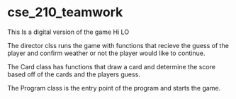# cse_210_teamwork

This Is a digital version of the game Hi LO

The director clss runs the game with functions that recieve the guess of the player
and confirm weather or not the player would like to continue.

The Card class has functions that draw a card and determine the score based off of
the cards and the players guess.

The Program class is the entry point of the program and starts the game.
